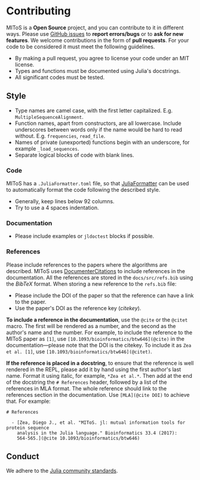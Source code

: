 # Contributing

MIToS is a **Open Source** project, and you can contribute to it in different ways.
Please use [GitHub issues](https://github.com/diegozea/MIToS.jl/issues) to
**report errors/bugs** or to **ask for new features**. We welcome contributions in the
form of **pull requests**. For your code to be considered it must meet the
following guidelines.

  - By making a pull request, you agree to license your code under an MIT license.
  - Types and functions must be documented using Julia's docstrings.
  - All significant codes must be tested.

## Style

  - Type names are camel case, with the first letter capitalized.
    E.g. `MultipleSequenceAlignment`.
  - Function names, apart from constructors, are all lowercase. Include underscores between
    words only if the name would be hard to read without. E.g. `frequencies`, `read_file`.
  - Names of private (unexported) functions begin with an underscore, for example
    `_load_sequences`.
  - Separate logical blocks of code with blank lines.

### Code

MIToS has a `.JuliaFormatter.toml` file, so that [JuliaFormatter]() can be used to
automatically format the code following the described style.

  - Generally, keep lines below 92 columns.
  - Try to use a 4 spaces indentation.

### Documentation

  - Please include examples or `jldoctest` blocks if possible.

### References

Please include references to the papers where the algorithms are described. MIToS uses
[DocumenterCitations](https://github.com/JuliaDocs/DocumenterCitations.jl) to include
references in the documentation. All the references are stored in the `docs/src/refs.bib`
using the *BibTeX* format. When storing a new reference to the `refs.bib` file:

  - Please include the DOI of the paper so that the reference can have a link to the paper.
  - Use the paper's DOI as the reference key (*citekey*).

**To include a reference in the documentation**, use the `@cite` or the `@citet` macro.
The first will be rendered as a number, and the second as the author's name and the number.
For example, to include the reference to the MIToS paper as `[1]`, use
`[10.1093/bioinformatics/btw646](@cite)` in the documentation—please note that the DOI is
the citekey. To include it as `Zea et al. [1]`, use
`[10.1093/bioinformatics/btw646](@citet)`.

**If the reference is placed in a docstring**, to ensure that the reference is well rendered
in the REPL, please add it by hand using the first author's last name. Format it
using italic, for example, `*Zea et al.*`. Then add at the end of the docstring the
`# References` header, followed by a list of the references in MLA format. The whole
reference should link to the references section in the documentation.
Use `[MLA](@cite DOI)` to achieve that. For example:

```
# References

  - [Zea, Diego J., et al. "MIToS. jl: mutual information tools for protein sequence 
    analysis in the Julia language." Bioinformatics 33.4 (2017): 
    564-565.](@cite 10.1093/bioinformatics/btw646)
```

## Conduct

We adhere to the [Julia community standards](http://julialang.org/community/standards/).
